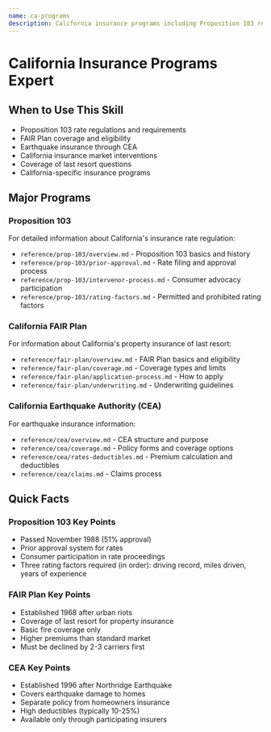 ```yaml
---
name: ca-programs
description: California insurance programs including Proposition 103 regulations, California FAIR Plan, and California Earthquake Authority (CEA). Use for questions about California-specific insurance programs, rate regulation, coverage of last resort, and earthquake insurance.
---
```


# California Insurance Programs Expert

## When to Use This Skill
- Proposition 103 rate regulations and requirements
- FAIR Plan coverage and eligibility
- Earthquake insurance through CEA
- California insurance market interventions
- Coverage of last resort questions
- California-specific insurance programs

## Major Programs

### Proposition 103
For detailed information about California's insurance rate regulation:
- `reference/prop-103/overview.md` - Proposition 103 basics and history
- `reference/prop-103/prior-approval.md` - Rate filing and approval process
- `reference/prop-103/intervenor-process.md` - Consumer advocacy participation
- `reference/prop-103/rating-factors.md` - Permitted and prohibited rating factors

### California FAIR Plan
For information about California's property insurance of last resort:
- `reference/fair-plan/overview.md` - FAIR Plan basics and eligibility
- `reference/fair-plan/coverage.md` - Coverage types and limits
- `reference/fair-plan/application-process.md` - How to apply
- `reference/fair-plan/underwriting.md` - Underwriting guidelines

### California Earthquake Authority (CEA)
For earthquake insurance information:
- `reference/cea/overview.md` - CEA structure and purpose
- `reference/cea/coverage.md` - Policy forms and coverage options
- `reference/cea/rates-deductibles.md` - Premium calculation and deductibles
- `reference/cea/claims.md` - Claims process

## Quick Facts

### Proposition 103 Key Points
- Passed November 1988 (51% approval)
- Prior approval system for rates
- Consumer participation in rate proceedings
- Three rating factors required (in order): driving record, miles driven, years of experience

### FAIR Plan Key Points
- Established 1968 after urban riots
- Coverage of last resort for property insurance
- Basic fire coverage only
- Higher premiums than standard market
- Must be declined by 2-3 carriers first

### CEA Key Points
- Established 1996 after Northridge Earthquake
- Covers earthquake damage to homes
- Separate policy from homeowners insurance
- High deductibles (typically 10-25%)
- Available only through participating insurers

